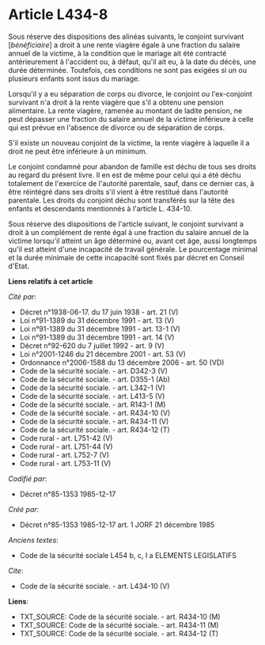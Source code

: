 # Article L434-8

Sous réserve des dispositions des alinéas suivants, le conjoint survivant [*bénéficiaire*] a droit à une rente viagère égale
à une fraction du salaire annuel de la victime, à la condition que le mariage ait été contracté antérieurement à l'accident
ou, à défaut, qu'il ait eu, à la date du décès, une durée déterminée. Toutefois, ces conditions ne sont pas exigées si un ou
plusieurs enfants sont issus du mariage. 

Lorsqu'il y a eu séparation de corps ou divorce, le conjoint ou l'ex-conjoint survivant n'a droit à la rente viagère que s'il
a obtenu une pension alimentaire. La rente viagère, ramenée au montant de ladite pension, ne peut dépasser une fraction du
salaire annuel de la victime inférieure à celle qui est prévue en l'absence de divorce ou de séparation de corps. 

S'il existe un nouveau conjoint de la victime, la rente viagère à laquelle il a droit ne peut être inférieure à un minimum. 

Le conjoint condamné pour abandon de famille est déchu de tous ses droits au regard du présent livre. Il en est de même pour
celui qui a été déchu totalement de l'exercice de l'autorité parentale, sauf, dans ce dernier cas, à être réintégré dans ses
droits s'il vient à être restitué dans l'autorité parentale. Les droits du conjoint déchu sont transférés sur la tête des
enfants et descendants mentionnés à l'article L. 434-10. 

Sous réserve des dispositions de l'article suivant, le conjoint survivant a droit à un complément de rente égal à une
fraction du salaire annuel de la victime lorsqu'il atteint un âge déterminé ou, avant cet âge, aussi longtemps qu'il est
atteint d'une incapacité de travail générale. Le pourcentage minimal et la durée minimale de cette incapacité sont fixés par
décret en Conseil d'Etat.

**Liens relatifs à cet article**

_Cité par_:

  - Décret n°1938-06-17. du 17 juin 1938 - art. 21 (V)
  - Loi n°91-1389 du 31 décembre 1991 - art. 13 (V)
  - Loi n°91-1389 du 31 décembre 1991 - art. 13-1 (V)
  - Loi n°91-1389 du 31 décembre 1991 - art. 14 (V)
  - Décret n°92-620 du 7 juillet 1992 - art. 9 (V)
  - Loi n°2001-1246 du 21 décembre 2001 - art. 53 (V)
  - Ordonnance n°2006-1588 du 13 décembre 2006 - art. 50 (VD)
  - Code de la sécurité sociale. - art. D342-3 (V)
  - Code de la sécurité sociale. - art. D355-1 (Ab)
  - Code de la sécurité sociale. - art. L342-1 (V)
  - Code de la sécurité sociale. - art. L413-5 (V)
  - Code de la sécurité sociale. - art. R143-1 (M)
  - Code de la sécurité sociale. - art. R434-10 (V)
  - Code de la sécurité sociale. - art. R434-11 (V)
  - Code de la sécurité sociale. - art. R434-12 (T)
  - Code rural - art. L751-42 (V)
  - Code rural - art. L751-44 (V)
  - Code rural - art. L752-7 (V)
  - Code rural - art. L753-11 (V)

_Codifié par_:

  - Décret n°85-1353 1985-12-17

_Créé par_:

  - Décret n°85-1353 1985-12-17 art. 1 JORF 21 décembre 1985

_Anciens textes_:

  - Code de la sécurité sociale L454 b, c, I a ELEMENTS LEGISLATIFS

_Cite_:

  - Code de la sécurité sociale. - art. L434-10 (V)

**Liens**:

  - TXT_SOURCE: Code de la sécurité sociale. - art. R434-10 (M)
  - TXT_SOURCE: Code de la sécurité sociale. - art. R434-11 (M)
  - TXT_SOURCE: Code de la sécurité sociale. - art. R434-12 (T)
